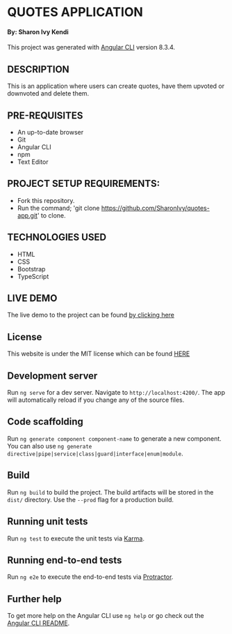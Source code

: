 # QUOTES APPLICATION
#### By: Sharon Ivy Kendi
This project was generated with [Angular CLI](https://github.com/angular/angular-cli) version 8.3.4.

## DESCRIPTION
This is an application where users can create quotes, have them upvoted or downvoted and delete them.

## PRE-REQUISITES
* An up-to-date browser
* Git
* Angular CLI
* npm
* Text Editor

## PROJECT SETUP REQUIREMENTS:
  * Fork this repository.
  * Run the command;
    'git clone https://github.com/SharonIvy/quotes-app.git' to clone.

## TECHNOLOGIES USED

* HTML
* CSS
* Bootstrap
* TypeScript

## LIVE DEMO

The live demo to the project can be found [by clicking here]()

## License

This website is under the MIT license which can be found [HERE](LICENSE)

## Development server

Run `ng serve` for a dev server. Navigate to `http://localhost:4200/`. The app will automatically reload if you change any of the source files.

## Code scaffolding

Run `ng generate component component-name` to generate a new component. You can also use `ng generate directive|pipe|service|class|guard|interface|enum|module`.

## Build

Run `ng build` to build the project. The build artifacts will be stored in the `dist/` directory. Use the `--prod` flag for a production build.

## Running unit tests

Run `ng test` to execute the unit tests via [Karma](https://karma-runner.github.io).

## Running end-to-end tests

Run `ng e2e` to execute the end-to-end tests via [Protractor](http://www.protractortest.org/).

## Further help

To get more help on the Angular CLI use `ng help` or go check out the [Angular CLI README](https://github.com/angular/angular-cli/blob/master/README.md).
